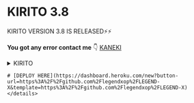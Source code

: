 # KIRITO 3.8
 KIRITO VERSION 3.8 IS RELEASED⚡⚡ 

**You got any error contact me** 👇
[KANEKI ](https://t.me/ken_kenaki)

<details>
<summary> KIRITO </summary>
<img src="https://telegra.ph/file/ea47d6949c36e59d9f697.jpg" />
</details>

```
# [DEPLOY HERE](https://dashboard.heroku.com/new?button-url=https%3A%2F%2Fgithub.com%2Flegendxop%2FLEGEND-X&template=https%3A%2F%2Fgithub.com%2Flegendxop%2FLEGEND-X)
</details>


